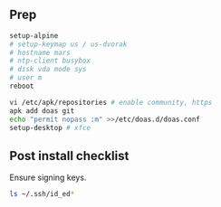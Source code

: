 ## Prep

```sh
setup-alpine
# setup-keymap us / us-dvorak
# hostname mars
# ntp-client busybox
# disk vda mode sys
# user m
reboot

vi /etc/apk/repositories # enable community, https
apk add doas git
echo "permit nopass :m" >>/etc/doas.d/doas.conf
setup-desktop # xfce
```

## Post install checklist

Ensure signing keys.

```sh
ls ~/.ssh/id_ed*
```
